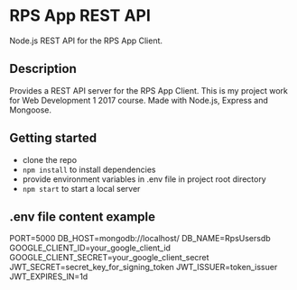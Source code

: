 # RPS App REST API

Node.js REST API for the RPS App Client.

## Description

Provides a REST API server for the RPS App Client. This is my project work for Web Development 1 2017 course. Made with Node.js, Express and Mongoose.

## Getting started

- clone the repo
- `npm install` to install dependencies
- provide environment variables in .env file in project root directory
- `npm start` to start a local server


## .env file content example

PORT=5000
DB_HOST=mongodb://localhost/
DB_NAME=RpsUsersdb
GOOGLE_CLIENT_ID=your_google_client_id
GOOGLE_CLIENT_SECRET=your_google_client_secret
JWT_SECRET=secret_key_for_signing_token
JWT_ISSUER=token_issuer
JWT_EXPIRES_IN=1d